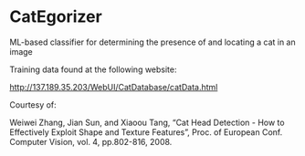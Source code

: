 CatEgorizer
===========

ML-based classifier for determining the presence of and locating a cat in an image


Training data found at the following website:

http://137.189.35.203/WebUI/CatDatabase/catData.html

Courtesy of: 

Weiwei Zhang, Jian Sun, and Xiaoou Tang, “Cat Head Detection - How to Effectively Exploit Shape and Texture Features”, Proc. of European Conf. Computer Vision, vol. 4, pp.802-816, 2008.